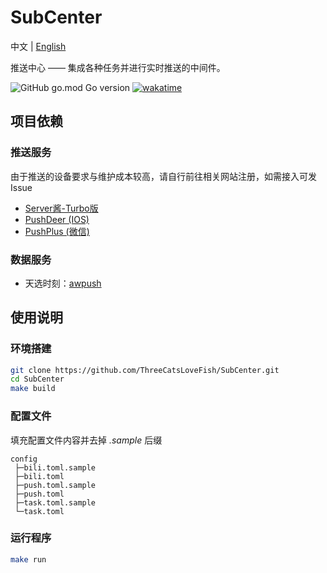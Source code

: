 # SubCenter

中文 | [English](README-en.md)

推送中心 —— 集成各种任务并进行实时推送的中间件。

![GitHub go.mod Go version](https://img.shields.io/github/go-mod/go-version/ThreeCatsLoveFish/SubCenter)
[![wakatime](https://wakatime.com/badge/github/ThreeCatsLoveFish/SubCenter.svg)](https://wakatime.com/badge/github/ThreeCatsLoveFish/SubCenter)

## 项目依赖

### 推送服务

由于推送的设备要求与维护成本较高，请自行前往相关网站注册，如需接入可发Issue

- [Server酱-Turbo版](https://sct.ftqq.com/)
- [PushDeer (IOS)](https://github.com/easychen/pushdeer)
- [PushPlus (微信)](https://www.pushplus.plus/)

### 数据服务

- 天选时刻：[awpush](https://github.com/andywang425/BLTH-server)

## 使用说明

### 环境搭建

```bash
git clone https://github.com/ThreeCatsLoveFish/SubCenter.git
cd SubCenter
make build
```

### 配置文件

填充配置文件内容并去掉 *.sample* 后缀

```
config
 ├─bili.toml.sample
 ├─bili.toml
 ├─push.toml.sample
 ├─push.toml
 ├─task.toml.sample
 └─task.toml
```

### 运行程序

```bash
make run
```
